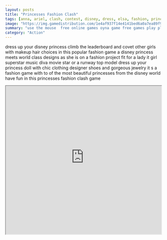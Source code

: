 ```yaml
---
layout: posts
title: "Princesses Fashion Clash"
tags: [anna, ariel, clash, contest, disney, dress, elsa, fashion, princesses, free, online, games, oyna, game, free, games, play, play, games]
image: "https://img.gamedistribution.com/1e4af937f14e4141bed6a0a7ea89f933.jpg"
summary: "use the mouse  free online games oyna game free games play play games"
category: "Action"
---
```


dress up your disney princess climb the leaderboard and covet other girls with makeup hair choices in this popular fashion game a disney princess meets world class designs as she is on a fashion project fit for a lady it girl superstar music diva movie star or a runway top model dress up your princess doll with chic clothing designer shoes and gorgeous jewelry it s a fashion game with to of the most beautiful princesses from the disney world have fun in this princesses fashion clash game

<iframe width="100%" height="480px;" src="https://html5.gamedistribution.com/1e4af937f14e4141bed6a0a7ea89f933/"></iframe>